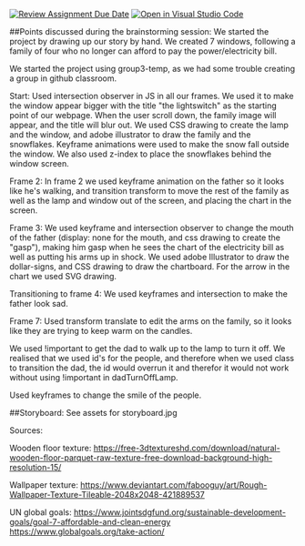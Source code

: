 [![Review Assignment Due Date](https://classroom.github.com/assets/deadline-readme-button-24ddc0f5d75046c5622901739e7c5dd533143b0c8e959d652212380cedb1ea36.svg)](https://classroom.github.com/a/IJi-El-s)
[![Open in Visual Studio Code](https://classroom.github.com/assets/open-in-vscode-718a45dd9cf7e7f842a935f5ebbe5719a5e09af4491e668f4dbf3b35d5cca122.svg)](https://classroom.github.com/online_ide?assignment_repo_id=14864443&assignment_repo_type=AssignmentRepo)

##Points discussed during the brainstorming session:
We started the project by drawing up our story by hand. We created 7 windows, following a family of four who no longer can afford to pay the power/electricity bill.

We started the project using group3-temp, as we had some trouble creating a group in github classroom.

Start: 
Used intersection observer in JS in all our frames. We used it to make the window appear bigger with the title "the lightswitch" as the starting point of our webpage. When the user scroll down, the family image will appear, and the title will blur out. We used CSS drawing to create the lamp and the window, and adobe illustrator to draw the family and the snowflakes. 
Keyframe animations were used to make the snow fall outside the window. We also used z-index to place the snowflakes behind the window screen.

Frame 2:
In frame 2 we used keyframe animation on the father so it looks like he's walking, and transition transform to move the rest of the family as well as the lamp and window out of the screen, and placing the chart in the screen.

Frame 3:
We used keyframe and intersection observer to change the mouth of the father (display: none for the mouth, and css drawing to create the "gasp"), making him gasp when he sees the chart of the electricity bill as well as putting his arms up in shock.
We used adobe Illustrator to draw the dollar-signs, and CSS drawing to draw the chartboard.
For the arrow in the chart we used SVG drawing.

Transitioning to frame 4:
We used keyframes and intersection to make the father look sad.

Frame 7:
Used transform translate to edit the arms on the family, so it looks like they are trying to keep warm on the candles.


We used !important to get the dad to walk up to the lamp to turn it off. We realised that we used id's for the people, and therefore when we used class to transition the dad, the id would overrun it and therefor it would not work without using !important in dadTurnOffLamp.

Used keyframes to change the smile of the people.



##Storyboard: 
See assets for storyboard.jpg

Sources:

Wooden floor texture: https://free-3dtextureshd.com/download/natural-wooden-floor-parquet-raw-texture-free-download-background-high-resolution-15/

Wallpaper texture: https://www.deviantart.com/fabooguy/art/Rough-Wallpaper-Texture-Tileable-2048x2048-421889537

UN global goals:
https://www.jointsdgfund.org/sustainable-development-goals/goal-7-affordable-and-clean-energy
https://www.globalgoals.org/take-action/
